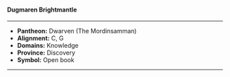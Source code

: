 #### Dugmaren Brightmantle
___

- **Pantheon:** Dwarven (The Mordinsamman)
- **Alignment:** C, G
- **Domains:** Knowledge
- **Province:** Discovery
- **Symbol:** Open book
___
